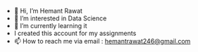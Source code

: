 - 👋 Hi, I’m Hemant Rawat
- 👀 I’m interested in Data Science
- 🌱 I’m currently learning  it
- I created this account for my assignments
- 📫 How to reach me via email : hemantrawat246@gmail.com

<!---
rawathemant246/rawathemant246 is a ✨ special ✨ repository because its `README.md` (this file) appears on your GitHub profile.
You can click the Preview link to take a look at your changes.
--->

